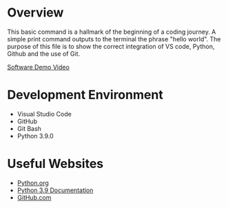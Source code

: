 # Overview

This basic command is a hallmark of the beginning of a coding journey. A simple print command outputs to the terminal the phrase "hello world". The purpose of this file is to show the correct integration of VS code, Python, Github and the use of Git. 

[Software Demo Video](https://youtu.be/_dcgWOb_ids)

# Development Environment
- Visual Studio Code
- GitHub
- Git Bash
- Python 3.9.0

# Useful Websites

* [Python.org](https://www.python.org/)
* [Python 3.9 Documentation](https://docs.python.org/3/library/index.html)
* [GitHub.com](https://github.com/)